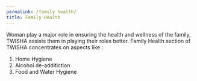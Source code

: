 ```yaml
---
permalink: /family health/
title: Family Health 
---
```


Woman play a major role in ensuring the health and wellness of the family, TWISHA assists them in playing their roles better. Family Health section of TWISHA concentrates on aspects like :
1. Home Hygiene
2. Alcohol de-additiction
3. Food and Water Hygiene

